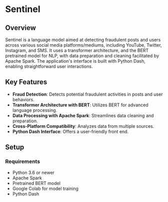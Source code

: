 # Sentinel

## Overview

Sentinel is a language model aimed at detecting fraudulent posts and users across various social media platforms/mediums, including YouTube, Twitter, Instagram, and SMS. It uses a transformer architecture, and the BERT pretrained model for NLP, with data preparation and cleaning facilitated by Apache Spark. The application's interface is built with Python Dash, enabling straightforward user interactions.

## Key Features

- **Fraud Detection**: Detects potential fraudulent activities in posts and user behaviors.
- **Transformer Architecture with BERT**: Utilizes BERT for advanced language processing.
- **Data Processing with Apache Spark**: Streamlines data cleaning and preparation.
- **Cross-Platform Compatibility**: Analyzes data from multiple sources.
- **Python Dash Interface**: Offers a user-friendly front end.

## Setup

### Requirements

- Python 3.6 or newer
- Apache Spark
- Pretrained BERT model
- Google Colab for model training
- Python Dash
